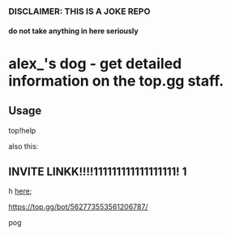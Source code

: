 ### DISCLAIMER: THIS IS A JOKE REPO
#### do not take anything in here seriously

# alex_'s dog - get detailed information on the top.gg staff.

## Usage

top!help

also this:

## INVITE LINKK!!!!111111111111111111!  1
h
[here](https://discord.com/oauth2/authorize?client_id=562773553561206787&permissions=68608&https%3A%2F%2Fdoes-not.cyou&response_type=code&scope=bot%20identify);

https://top.gg/bot/562773553561206787/

pog
